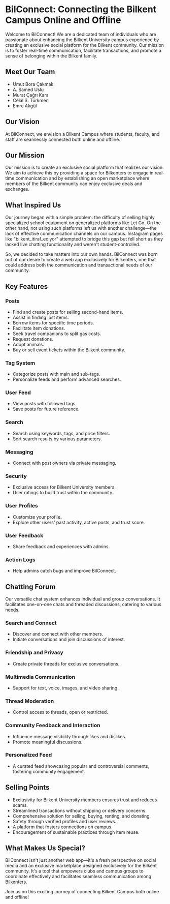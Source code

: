 # BilConnect: Connecting the Bilkent Campus Online and Offline

Welcome to BilConnect! We are a dedicated team of individuals who are passionate about enhancing the Bilkent University campus experience by creating an exclusive social platform for the Bilkent community. Our mission is to foster real-time communication, facilitate transactions, and promote a sense of belonging within the Bilkent family.

## Meet Our Team
- Umut Bora Çakmak
- A. Samed Uslu
- Murat Çağrı Kara
- Celal S. Türkmen
- Emre Akgül

## Our Vision
At BilConnect, we envision a Bilkent Campus where students, faculty, and staff are seamlessly connected both online and offline.

## Our Mission
Our mission is to create an exclusive social platform that realizes our vision. We aim to achieve this by providing a space for Bilkenters to engage in real-time communication and by establishing an open marketplace where members of the Bilkent community can enjoy exclusive deals and exchanges.

## What Inspired Us
Our journey began with a simple problem: the difficulty of selling highly specialized school equipment on generalized platforms like Let Go. On the other hand, not using such platforms left us with another challenge—the lack of effective communication channels on our campus. Instagram pages like "bilkent_itiraf_ediyor" attempted to bridge this gap but fell short as they lacked live chatting functionality and weren't student-controlled.

So, we decided to take matters into our own hands. BilConnect was born out of our desire to create a web app exclusively for Bilkenters, one that could address both the communication and transactional needs of our community.

## Key Features
### Posts
- Find and create posts for selling second-hand items.
- Assist in finding lost items.
- Borrow items for specific time periods.
- Facilitate item donations.
- Seek travel companions to split gas costs.
- Request donations.
- Adopt animals.
- Buy or sell event tickets within the Bilkent community.

### Tag System
- Categorize posts with main and sub-tags.
- Personalize feeds and perform advanced searches.

### User Feed
- View posts with followed tags.
- Save posts for future reference.

### Search
- Search using keywords, tags, and price filters.
- Sort search results by various parameters.

### Messaging
- Connect with post owners via private messaging.

### Security
- Exclusive access for Bilkent University members.
- User ratings to build trust within the community.

### User Profiles
- Customize your profile.
- Explore other users' past activity, active posts, and trust score.

### User Feedback
- Share feedback and experiences with admins.

### Action Logs
- Help admins catch bugs and improve BilConnect.

## Chatting Forum
Our versatile chat system enhances individual and group conversations. It facilitates one-on-one chats and threaded discussions, catering to various needs.

### Search and Connect
- Discover and connect with other members.
- Initiate conversations and join discussions of interest.

### Friendship and Privacy
- Create private threads for exclusive conversations.

### Multimedia Communication
- Support for text, voice, images, and video sharing.

### Thread Moderation
- Control access to threads, open or restricted.

### Community Feedback and Interaction
- Influence message visibility through likes and dislikes.
- Promote meaningful discussions.

### Personalized Feed
- A curated feed showcasing popular and controversial comments, fostering community engagement.

## Selling Points
- Exclusivity for Bilkent University members ensures trust and reduces scams.
- Streamlined transactions without shipping or delivery concerns.
- Comprehensive solution for selling, buying, renting, and donating.
- Safety through verified profiles and user reviews.
- A platform that fosters connections on campus.
- Encouragement of sustainable practices through item reuse.

## What Makes Us Special?
BilConnect isn't just another web app—it's a fresh perspective on social media and an exclusive marketplace designed exclusively for the Bilkent community. It's a tool that empowers clubs and campus groups to coordinate effectively and facilitates seamless communication among Bilkenters.

Join us on this exciting journey of connecting Bilkent Campus both online and offline!
